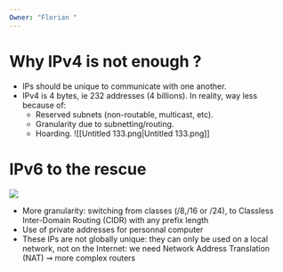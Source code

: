 ```yaml
---
Owner: "Florian "
---
```

# Why IPv4 is not enough ?
- IPs should be unique to communicate with one another.
- IPv4 is 4 bytes, ie 232 addresses (4 billions). In reality, way less because of:
    - Reserved subnets (non-routable, multicast, etc).
    - Granularity due to subnetting/routing.
    - Hoarding.
![[Untitled 133.png|Untitled 133.png]]
# IPv6 to the rescue
[![](https://media2.giphy.com/media/l396BoOTIFem9xqQU/giphy.gif?cid=7941fdc65djb4ve1q85wez4h9c8dvffeplskl7irdtz2ptld&ep=v1_gifs_search&rid=giphy.gif&ct=g)](https://media2.giphy.com/media/l396BoOTIFem9xqQU/giphy.gif?cid=7941fdc65djb4ve1q85wez4h9c8dvffeplskl7irdtz2ptld&ep=v1_gifs_search&rid=giphy.gif&ct=g)
- More granularity: switching from classes (/8,/16 or /24), to Classless Inter-Domain Routing (CIDR) with any prefix length
- Use of private addresses for personnal computer
- These IPs are not globally unique: they can only be used on a local network, not on the Internet: we need Network Address Translation (NAT) ⇝ more complex routers